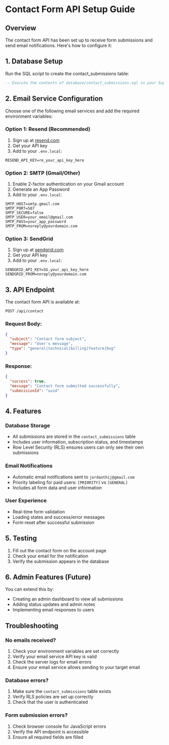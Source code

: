 # Contact Form API Setup Guide

## Overview
The contact form API has been set up to receive form submissions and send email notifications. Here's how to configure it:

## 1. Database Setup

Run the SQL script to create the contact_submissions table:

```sql
-- Execute the contents of database/contact_submissions.sql in your Supabase SQL editor
```

## 2. Email Service Configuration

Choose one of the following email services and add the required environment variables:

### Option 1: Resend (Recommended)
1. Sign up at [resend.com](https://resend.com)
2. Get your API key
3. Add to your `.env.local`:
```
RESEND_API_KEY=re_your_api_key_here
```

### Option 2: SMTP (Gmail/Other)
1. Enable 2-factor authentication on your Gmail account
2. Generate an App Password
3. Add to your `.env.local`:
```
SMTP_HOST=smtp.gmail.com
SMTP_PORT=587
SMTP_SECURE=false
SMTP_USER=your_email@gmail.com
SMTP_PASS=your_app_password
SMTP_FROM=noreply@yourdomain.com
```

### Option 3: SendGrid
1. Sign up at [sendgrid.com](https://sendgrid.com)
2. Get your API key
3. Add to your `.env.local`:
```
SENDGRID_API_KEY=SG.your_api_key_here
SENDGRID_FROM=noreply@yourdomain.com
```

## 3. API Endpoint

The contact form API is available at:
```
POST /api/contact
```

### Request Body:
```json
{
  "subject": "Contact form subject",
  "message": "User's message",
  "type": "general|technical|billing|feature|bug"
}
```

### Response:
```json
{
  "success": true,
  "message": "Contact form submitted successfully",
  "submissionId": "uuid"
}
```

## 4. Features

### Database Storage
- All submissions are stored in the `contact_submissions` table
- Includes user information, subscription status, and timestamps
- Row Level Security (RLS) ensures users can only see their own submissions

### Email Notifications
- Automatic email notifications sent to `jordanthij@gmail.com`
- Priority labeling for paid users: `[PRIORITY]` vs `[GENERAL]`
- Includes all form data and user information

### User Experience
- Real-time form validation
- Loading states and success/error messages
- Form reset after successful submission

## 5. Testing

1. Fill out the contact form on the account page
2. Check your email for the notification
3. Verify the submission appears in the database

## 6. Admin Features (Future)

You can extend this by:
- Creating an admin dashboard to view all submissions
- Adding status updates and admin notes
- Implementing email responses to users

## Troubleshooting

### No emails received?
1. Check your environment variables are set correctly
2. Verify your email service API key is valid
3. Check the server logs for email errors
4. Ensure your email service allows sending to your target email

### Database errors?
1. Make sure the `contact_submissions` table exists
2. Verify RLS policies are set up correctly
3. Check that the user is authenticated

### Form submission errors?
1. Check browser console for JavaScript errors
2. Verify the API endpoint is accessible
3. Ensure all required fields are filled
